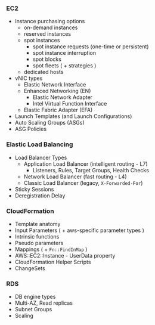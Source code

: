 ### EC2

- Instance purchasing options
  - on-demand instances
  - reserved instances
  - spot instances
    - spot instance requests (one-time or persistent)
    - spot instance interruption
    - spot blocks
    - spot fleets ( + strategies )
  - dedicated hosts
- vNIC types
  - Elastic Network Interface
  - Enhanced Networking (EN) 
    - Elastic Network Adapter 
    - Intel Virtual Function Interface
  - Elastic Fabric Adapter (EFA)
- Launch Templates (and Launch Configurations)
- Auto Scaling Groups (ASGs)
 - ASG Policies


### Elastic Load Balancing

- Load Balancer Types
  - Application Load Balancer (intelligent routing - L7)
     - Listeners, Rules, Target Groups, Health Checks
  - Network Load Balancer (fast routing - L4)
  - Classic Load Balancer (legacy, `X-Forwarded-For`)
- Sticky Sessions
- Deregistration Delay


### CloudFormation
- Template anatomy
- Input Parameters ( + aws-specific parameter types )
- Intrinsic functions
- Pseudo parameters
- Mappings ( + `Fn::FindInMap` )
- AWS::EC2::Instance - UserData property
- CloudFormation Helper Scripts
- ChangeSets


### RDS
- DB engine types
- Multi-AZ, Read replicas
- Subnet Groups
- Scaling
